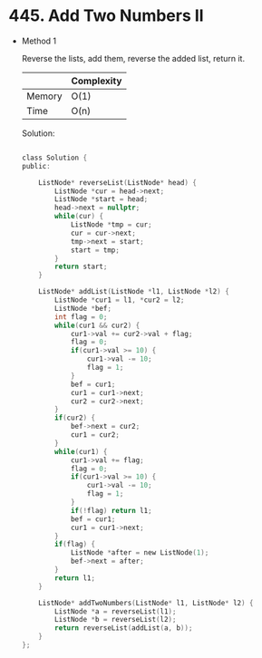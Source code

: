 # 445. Add Two Numbers II
- Method 1

    Reverse the lists, add them, reverse the added list, return it.

    | |   Complexity  |
    | ----------- | ----------- | 
    |  Memory     | O(1) | 
    |      Time       |  O(n) | 


    Solution:

    ``` h

    class Solution {
    public:

        ListNode* reverseList(ListNode* head) {
            ListNode *cur = head->next;
            ListNode *start = head;
            head->next = nullptr;
            while(cur) {
                ListNode *tmp = cur;
                cur = cur->next;
                tmp->next = start;
                start = tmp;
            }
            return start;
        }

        ListNode* addList(ListNode *l1, ListNode *l2) {
            ListNode *cur1 = l1, *cur2 = l2;
            ListNode *bef;
            int flag = 0;
            while(cur1 && cur2) {
                cur1->val += cur2->val + flag;
                flag = 0;
                if(cur1->val >= 10) {
                    cur1->val -= 10;
                    flag = 1;
                } 
                bef = cur1;
                cur1 = cur1->next;
                cur2 = cur2->next;
            }
            if(cur2) {
                bef->next = cur2;
                cur1 = cur2;
            }
            while(cur1) {
                cur1->val += flag;
                flag = 0;
                if(cur1->val >= 10) {
                    cur1->val -= 10;
                    flag = 1;
                }
                if(!flag) return l1;
                bef = cur1;
                cur1 = cur1->next;
            }
            if(flag) {
                ListNode *after = new ListNode(1);
                bef->next = after;
            }
            return l1;
        }

        ListNode* addTwoNumbers(ListNode* l1, ListNode* l2) {
            ListNode *a = reverseList(l1);
            ListNode *b = reverseList(l2);
            return reverseList(addList(a, b));
        }
    };

    ```

<!-- - Method 2

    This is another method.

    | |   Complexity  |
    | ----------- | ----------- | 
    |  Memory     | O(n) | 
    |      Time       |  O(n) | 


    Solution:

    ``` h



    ```

- Additional Knowledge:
       
    Here are some additional knowledge.



<br> -->